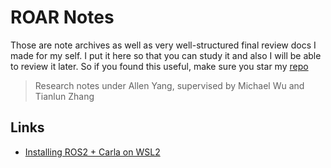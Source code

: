 # ROAR Notes

Those are note archives as well as very well-structured final review docs I made for my self. I put it here so that you can study it and also I will be able to review it later. So if you found this useful, make sure you star my [repo](https://github.com/ToiletCommander/Opensourced-Study-Notes-Berkeley)

> Research notes under Allen Yang, supervised by Michael Wu and Tianlun Zhang

## Links

- [Installing ROS2 + Carla on WSL2](ROAR%20Notes/Install%20ROS2%20+%20Carla%20on%20WSL2.html)